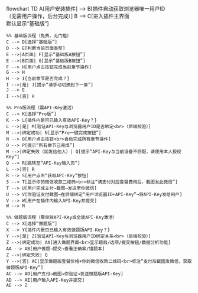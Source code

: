 flowchart TD
    A[用户安装插件] --> B[插件自动获取浏览器唯一用户ID<br>（无需用户操作，后台完成）]
    B --> C[进入插件主界面<br>默认显示“基础版”]
    
    %% 基础版流程（免费，无门槛）
    C --> D[选择“基础版”]
    D --> E[判断当前页面类型]
    E -->|A页面| F[显示“基础版A按钮”]
    E -->|B页面| G[显示“基础版B按钮”]
    F --> H[用户点击按钮完成当前章节操作]
    G --> H
    H --> I{当前章节是否完成？}
    I -->|是| J[提示“请手动切换到下一章”]
    J --> E
    I -->|否| H
    
    %% Pro版流程（需API-Key激活）
    C --> K[选择“Pro版”]
    K --> L{插件内是否已输入有效API-Key？}
    L -->|是| M[验证API-Key与浏览器用户ID是否绑定<br>（后端校验）]
    M -->|绑定成功| N[显示“Pro一键完成按钮”]
    N --> O[用户点击按钮<br>自动完成所有章节操作]
    O --> P[提示“所有章节已完成”]
    M -->|绑定失败（如发给他人）| Q[提示“API-Key与当前设备不匹配，请使用本人授权Key”]
    Q --> R[跳转至“API-Key输入页”]
    L -->|否| R
    R --> S[用户点击“获取API-Key”按钮]
    S --> T[显示你的微信收款二维码<br>标注“请支付对应套餐费用后，截图发此微信”]
    T --> U[用户完成支付→截图→发送至你微信]
    U --> V[你验证支付截图→在后端绑定“用户浏览器ID+API-Key”→将API-Key发给用户]
    V --> W[用户在插件内输入API-Key并提交]
    W --> M
    
    %% 做题版流程（需单独API-Key或全能API-Key激活）
    C --> X[选择“做题版”]
    X --> Y{插件内是否已输入有效做题版API-Key？}
    Y -->|是| Z[验证API-Key与浏览器用户ID绑定关系<br>（后端校验）]
    Z -->|绑定成功| AA[进入做题界面<br>显示题目/选项/提交按钮/数据分析功能]
    AA --> AB[用户做题→提交→查看正确率/错题本]
    Z -->|绑定失败| Q
    Y -->|否| AC[显示做题版套餐价格+你的微信收款二维码<br>标注“支付后截图发微信，获取做题版API-Key”]
    AC --> AD[用户支付→截图→你验证→发送做题版API-Key]
    AD --> AE[用户输入API-Key并提交]
    AE --> Z